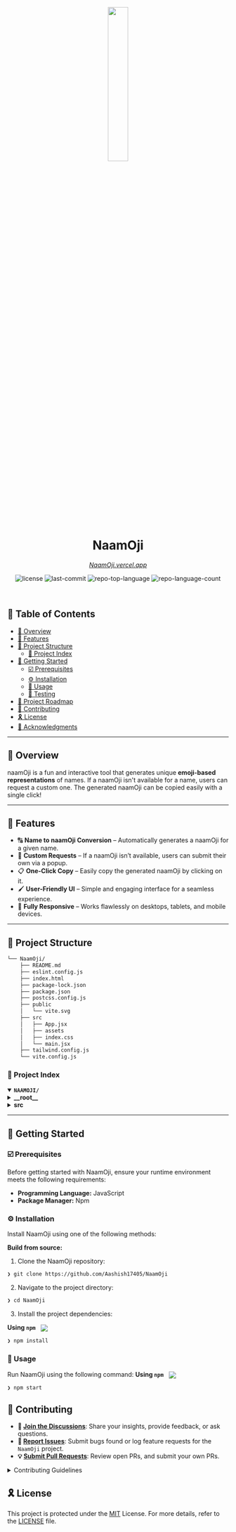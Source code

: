 <p align="center">
    <img src="https://img.icons8.com/?size=512&id=55494&format=png" align="center" width="30%">
</p>
<p align="center"><h1 align="center">NaamOji</h1></p>
<p align="center">
    <em><a href="https://naamoji.vercel.app/">NaamOji.vercel.app</a></em>
</p>

<p align="center">
	<img src="https://img.shields.io/github/license/Aashish17405/NaamOji?style=default&logo=opensourceinitiative&logoColor=white&color=ff0000" alt="license">
	<img src="https://img.shields.io/github/last-commit/Aashish17405/NaamOji?style=default&logo=git&logoColor=white&color=ff0000" alt="last-commit">
	<img src="https://img.shields.io/github/languages/top/Aashish17405/NaamOji?style=default&color=ff0000" alt="repo-top-language">
	<img src="https://img.shields.io/github/languages/count/Aashish17405/NaamOji?style=default&color=ff0000" alt="repo-language-count">
</p>
<p align="center"><!-- default option, no dependency badges. -->
</p>
<p align="center">
	<!-- default option, no dependency badges. -->
</p>
<br>

## 🔗 Table of Contents

- [📍 Overview](#-overview)
- [👾 Features](#-features)
- [📁 Project Structure](#-project-structure)
  - [📂 Project Index](#-project-index)
- [🚀 Getting Started](#-getting-started)
  - [☑️ Prerequisites](#-prerequisites)
  - [⚙️ Installation](#-installation)
  - [🤖 Usage](#🤖-usage)
  - [🧪 Testing](#🧪-testing)
- [📌 Project Roadmap](#-project-roadmap)
- [🔰 Contributing](#-contributing)
- [🎗 License](#-license)
- [🙌 Acknowledgments](#-acknowledgments)

---

## 📍 Overview

naamOji is a fun and interactive tool that generates unique **emoji-based representations** of names. If a naamOji isn't available for a name, users can request a custom one. The generated naamOji can be copied easily with a single click!  

---

## 👾 Features

- 🔠 **Name to naamOji Conversion** – Automatically generates a naamOji for a given name.  
- 🚀 **Custom Requests** – If a naamOji isn’t available, users can submit their own via a popup.  
- 📋 **One-Click Copy** – Easily copy the generated naamOji by clicking on it.  
- 🖌️ **User-Friendly UI** – Simple and engaging interface for a seamless experience.  
- 📱 **Fully Responsive** – Works flawlessly on desktops, tablets, and mobile devices.  

---

## 📁 Project Structure

```sh
└── NaamOji/
    ├── README.md
    ├── eslint.config.js
    ├── index.html
    ├── package-lock.json
    ├── package.json
    ├── postcss.config.js
    ├── public
    │   └── vite.svg
    ├── src
    │   ├── App.jsx
    │   ├── assets
    │   ├── index.css
    │   └── main.jsx
    ├── tailwind.config.js
    └── vite.config.js
```


### 📂 Project Index
<details open>
	<summary><b><code>NAAMOJI/</code></b></summary>
	<details> <!-- __root__ Submodule -->
		<summary><b>__root__</b></summary>
		<blockquote>
			<table>
			<tr>
				<td><b><a href='https://github.com/Aashish17405/NaamOji/blob/master/postcss.config.js'>postcss.config.js</a></b></td>
				<td><code>❯ TailwindCSS PostCSS configuration</code></td>
			</tr>
			<tr>
				<td><b><a href='https://github.com/Aashish17405/NaamOji/blob/master/package-lock.json'>package-lock.json</a></b></td>
				<td><code>❯ Auto-generated dependencies lock file</code></td>
			</tr>
			<tr>
				<td><b><a href='https://github.com/Aashish17405/NaamOji/blob/master/tailwind.config.js'>tailwind.config.js</a></b></td>
				<td><code>❯ TailwindCSS configuration file</code></td>
			</tr>
			<tr>
				<td><b><a href='https://github.com/Aashish17405/NaamOji/blob/master/vite.config.js'>vite.config.js</a></b></td>
				<td><code>❯ Vite configuration for fast builds</code></td>
			</tr>
			<tr>
				<td><b><a href='https://github.com/Aashish17405/NaamOji/blob/master/package.json'>package.json</a></b></td>
				<td><code>❯ Project metadata & dependencies</code></td>
			</tr>
			<tr>
				<td><b><a href='https://github.com/Aashish17405/NaamOji/blob/master/index.html'>index.html</a></b></td>
				<td><code>❯ Root HTML file for the project</code></td>
			</tr>
			<tr>
				<td><b><a href='https://github.com/Aashish17405/NaamOji/blob/master/eslint.config.js'>eslint.config.js</a></b></td>
				<td><code>❯ ESLint configuration for code quality</code></td>
			</tr>
			</table>
		</blockquote>
	</details>
	<details> <!-- src Submodule -->
		<summary><b>src</b></summary>
		<blockquote>
			<table>
			<tr>
				<td><b><a href='https://github.com/Aashish17405/NaamOji/blob/master/src/index.css'>index.css</a></b></td>
				<td><code>❯ Global CSS styles</code></td>
			</tr>
			<tr>
				<td><b><a href='https://github.com/Aashish17405/NaamOji/blob/master/src/App.jsx'>App.jsx</a></b></td>
				<td><code>❯ Main React component</code></td>
			</tr>
			<tr>
				<td><b><a href='https://github.com/Aashish17405/NaamOji/blob/master/src/main.jsx'>main.jsx</a></b></td>
				<td><code>❯ Renders the React app</code></td>
			</tr>
			</table>
		</blockquote>
	</details>
</details>


---
## 🚀 Getting Started

### ☑️ Prerequisites

Before getting started with NaamOji, ensure your runtime environment meets the following requirements:

- **Programming Language:** JavaScript
- **Package Manager:** Npm


### ⚙️ Installation

Install NaamOji using one of the following methods:

**Build from source:**

1. Clone the NaamOji repository:
```sh
❯ git clone https://github.com/Aashish17405/NaamOji
```

2. Navigate to the project directory:
```sh
❯ cd NaamOji
```

3. Install the project dependencies:


**Using `npm`** &nbsp; [<img align="center" src="https://img.shields.io/badge/npm-CB3837.svg?style={badge_style}&logo=npm&logoColor=white" />](https://www.npmjs.com/)

```sh
❯ npm install
```




### 🤖 Usage
Run NaamOji using the following command:
**Using `npm`** &nbsp; [<img align="center" src="https://img.shields.io/badge/npm-CB3837.svg?style={badge_style}&logo=npm&logoColor=white" />](https://www.npmjs.com/)

```sh
❯ npm start
```

## 🔰 Contributing

- **💬 [Join the Discussions](https://github.com/Aashish17405/NaamOji/discussions)**: Share your insights, provide feedback, or ask questions.
- **🐛 [Report Issues](https://github.com/Aashish17405/NaamOji/issues)**: Submit bugs found or log feature requests for the `NaamOji` project.
- **💡 [Submit Pull Requests](https://github.com/Aashish17405/NaamOji/blob/main/CONTRIBUTING.md)**: Review open PRs, and submit your own PRs.

<details closed>
<summary>Contributing Guidelines</summary>

1. **Fork the Repository**: Start by forking the project repository to your github account.
2. **Clone Locally**: Clone the forked repository to your local machine using a git client.
   ```sh
   git clone https://github.com/Aashish17405/NaamOji
   ```
3. **Create a New Branch**: Always work on a new branch, giving it a descriptive name.
   ```sh
   git checkout -b new-feature-x
   ```
4. **Make Your Changes**: Develop and test your changes locally.
5. **Commit Your Changes**: Commit with a clear message describing your updates.
   ```sh
   git commit -m 'Implemented new feature x.'
   ```
6. **Push to github**: Push the changes to your forked repository.
   ```sh
   git push origin new-feature-x
   ```
7. **Submit a Pull Request**: Create a PR against the original project repository. Clearly describe the changes and their motivations.
8. **Review**: Once your PR is reviewed and approved, it will be merged into the main branch. Congratulations on your contribution!
</details>

## 🎗 License

This project is protected under the [MIT](https://choosealicense.com/licenses) License. For more details, refer to the [LICENSE](https://choosealicense.com/licenses/) file.
